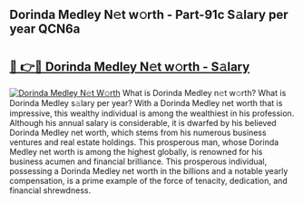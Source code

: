 ## Dorinda Medley N𝚎t w𝚘rth - Part-91c S𝚊lary per year QCN6a

# <h2><a href="http://gc1edht.nevu.top/?p=Dorinda+Medley">🔗 👉🔴 Dorinda Medley N𝚎t w𝚘rth - S𝚊lary</a></h2>

[![Dorinda Medley N𝚎t W𝚘rth](https://i.imgur.com/Oavwk0R.jpeg)](http://gc1edht.nevu.top/?p=Dorinda+Medley)
What is Dorinda Medley n𝚎t w𝚘rth? What is Dorinda Medley s𝚊lary per year?
With a Dorinda Medley net worth that is impressive, this wealthy individual is among the wealthiest in his profession. Although his annual salary is considerable, it is dwarfed by his believed Dorinda Medley net worth, which stems from his numerous business ventures and real estate holdings. This prosperous man, whose Dorinda Medley net worth is among the highest globally, is renowned for his business acumen and financial brilliance. This prosperous individual, possessing a Dorinda Medley net worth in the billions and a notable yearly compensation, is a prime example of the force of tenacity, dedication, and financial shrewdness.
